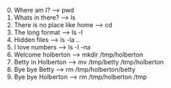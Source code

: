 0. Where am I? --> pwd
1. Whats in there? --> ls
2. There is no place like home --> cd
3. The long format --> ls -l
4. Hidden files --> ls -la ..
5. I love numbers -->  ls -l -na
6. Welcome holberton --> mkdir /tmp/holberton
7. Betty in Holberton --> mv /tmp/betty /tmp/holberton
8. Bye bye Betty --> rm /tmp/holberton/betty
9. Bye bye Holberton --> rm /tmp/holberton /tmp